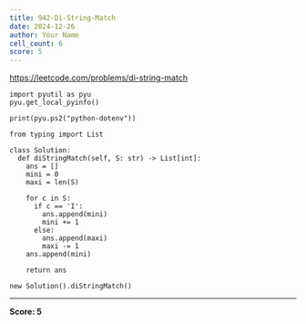 ```yaml
---
title: 942-Di-String-Match
date: 2024-12-26
author: Your Name
cell_count: 6
score: 5
---
```


https://leetcode.com/problems/di-string-match


```
import pyutil as pyu
pyu.get_local_pyinfo()
```


```
print(pyu.ps2("python-dotenv"))
```


```
from typing import List
```


```
class Solution:
  def diStringMatch(self, S: str) -> List[int]:
    ans = []
    mini = 0
    maxi = len(S)

    for c in S:
      if c == 'I':
        ans.append(mini)
        mini += 1
      else:
        ans.append(maxi)
        maxi -= 1
    ans.append(mini)

    return ans
```


```
new Solution().diStringMatch()
```


---
**Score: 5**